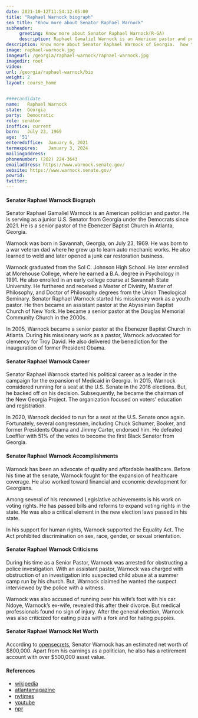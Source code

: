 ```yaml
---
date: 2021-10-12T11:54:12-05:00
title: "Raphael Warnock biograph"
seo_title: "Know more about Senator Raphael Warnock"
subheader:
     greeting: Know more about Senator Raphael Warnock(R-GA)
     description: Raphael Gamaliel Warnock is an American pastor and politician. He has been the senior pastor of Ebenezer Baptist Church in Atlanta since 2005. Warnock came to prominence in Georgia politics as a leader in the campaign to expand Medicaid under the Affordable Care Act. 
description: Know more about Senator Raphael Warnock of Georgia.  how to  Contact Senator Raphael Warnock includes email address, phone number, and mailing address. 
image: raphael-warnock.jpg
imageurl: /georgia/raphael-warnock/raphael-warnock.jpg
imagedir: root
video: 
url: /georgia/raphael-warnock/bio
weight: 2
layout: course_home


####candidate
name:	Raphael Warnock
state:	Georgia
party:	Democratic
role: senator
inoffice: current
born:	July 23, 1969
age: '51'
enteredoffice:	January 6, 2021
termexpires:	January 3, 2024
mailingaddress:	
phonenumber: (202) 224-3643
emailaddress: https://www.warnock.senate.gov/
website: https://www.warnock.senate.gov/
powrid: 
twitter: 
---
```


#### Senator Raphael Warnock Biograph
Senator Raphael Gamaliel Warnock is an American politician and pastor. He is serving as a junior U.S. Senator from Georgia under the Democrats since 2021. He is a senior pastor of the Ebenezer Baptist Church in Atlanta, Georgia.

Warnock was born in Savannah, Georgia, on July 23, 1969. He was born to a war veteran dad where he grew up to learn auto mechanic works. He also learned to weld and later opened a junk car restoration business. 

Warnock graduated from the Sol C. Johnson High School. He later enrolled at Morehouse College, where he earned a B.A. degree in Psychology in 1991. He also enrolled in an early college course at Savannah State University. He furthered and received a Master of Divinity, Master of Philosophy, and Doctor of Philosophy degrees from the Union Theological Seminary.
Senator Raphael Warnock started his missionary work as a youth pastor. He then became an assistant pastor at the Abyssinian Baptist Church of New York. He became a senior pastor at the Douglas Memorial Community Church in the 2000s. 

In 2005, Warnock became a senior pastor at the Ebenezer Baptist Church in Atlanta. During his missionary work as a pastor, Warnock advocated for clemency for Troy David. He also delivered the benediction for the inauguration of former President Obama.

#### Senator Raphael Warnock Career
Senator Raphael Warnock started his political career as a leader in the campaign for the expansion of Medicaid in Georgia. In 2015, Warnock considered running for a seat at the U.S. Senate in the 2016 elections. But, he backed off on his decision.
Subsequently, he became the chairman of the New Georgia Project. The organization focused on voters’ education and registration.

In 2020, Warnock decided to run for a seat at the U.S. Senate once again. Fortunately, several congressmen, including Chuck Schumer, Booker, and former Presidents Obama and Jimmy Carter, endorsed him. He defeated Loeffler with 51% of the votes to become the first Black Senator from Georgia. 

#### Senator Raphael Warnock Accomplishments
Warnock has been an advocate of quality and affordable healthcare. Before his time at the senate, Warnock fought for the expansion of healthcare coverage. He also worked toward financial and economic development for Georgians.

Among several of his renowned Legislative achievements is his work on voting rights. He has passed bills and reforms to expand voting rights in the state. He was also a critical element in the new election laws passed in his state. 

In his support for human rights, Warnock supported the Equality Act. The Act prohibited discrimination on sex, race, gender, or sexual orientation.

#### Senator Raphael Warnock Criticisms
During his time as a Senior Pastor, Warnock was arrested for obstructing a police investigation. With an assistant pastor, Warnock was charged with obstruction of an investigation into suspected child abuse at a summer camp run by his church. But, Warnock claimed he wanted the suspect interviewed by the police with a witness.

Warnock was also accused of running over his wife’s foot with his car. Ndoye, Warnock’s ex-wife, revealed this after their divorce. But medical professionals found no sign of injury.
After the general election, Warnock was also criticized for eating pizza with a fork and for hating puppies.

#### Senator Raphael Warnock Net Worth
According to [opensecrets](https://www.opensecrets.org/members-of-congress/summary?cid=N00046489&cycle=2022), Senator Warnock has an estimated net worth of $800,000. Apart from his earnings as a politician, he also has a retirement account with over $500,000 asset value.

#### References
* [wikipedia](https://en.m.wikipedia.org/wiki/Raphael_Warnock)
* [atlantamagazine](https://www.atlantamagazine.com/news-culture-articles/11-questions-for-georgia-u-s-senate-candidate-raphael-warnock/)
* [nytimes](https://www.nytimes.com/2020/11/01/us/politics/raphael-warnock-ga.html)
* [youtube](https://www.youtube.com/watch?v=X9HQqV6_Cg8)
* [npr](https://www.npr.org/2021/01/06/953885835/welcome-to-the-new-georgia-warnock-on-his-win-in-georgia-runoff)

